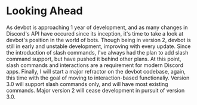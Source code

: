 # Looking Ahead
As devbot is approaching 1 year of development, and as many changes in Discord's API have occured since its inception, it's time to take a look at devbot's position in the world of bots. Though being in version 2, devbot is still in early and unstable development, improving with every update. Since the introduction of slash commands, I've always had the plan to add slash command support, but have pushed it behind other plans. At this point, slash commands and interactions are a requirement for modern Discord apps. Finally, I will start a major refractor on the devbot codebase, again, this time with the goal of moving to interaction-based functionaliy. Version 3.0 will support slash commands only, and will have most existing commands. Major version 2 will cease development in pursuit of version 3.0.
